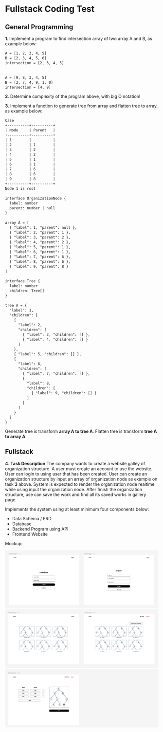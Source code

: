 # Fullstack Coding Test

## General Programming

**1**. Implement a program to find intersection array of two array A and B, as example below:
```
A = [1, 2, 3, 4, 5]
B = [2, 3, 4, 5, 6]
intersection = [2, 3, 4, 5]


A = [9, 8, 3, 4, 5]
B = [2, 7, 4, 9, 1, 0]
intersection = [4, 9]
```

**2**. Determine complexity of the program above, with big O notation!

**3**. Implement a function to generate tree from array and flatten tree to array, as example below:
```
Case
+----------+----------+
| Node     | Parent   |
+----------+----------+
| 1        |          |
| 2        | 1        |
| 3        | 2        |
| 4        | 2        |
| 5        | 1        |
| 6        | 1        |
| 7        | 6        |
| 8        | 6        |
| 9        | 8        |
+----------+----------+
Node 1 is root

interface OrganizationNode {
  label: number
  parent: number | null
}

array A = [
  { "label": 1, "parent": null },
  { "label": 2, "parent": 1 },
  { "label": 3, "parent": 2 },
  { "label": 4, "parent": 2 },
  { "label": 5, "parent": 1 },
  { "label": 6, "parent": 1 },
  { "label": 7, "parent": 6 },
  { "label": 8, "parent": 6 },
  { "label": 9, "parent": 8 }
]

interface Tree {
  label: number
  children: Tree[]
}

tree A = {
  "label": 1, 
  "children": [
    {
      "label": 2, 
      "children": [
        { "label": 3, "children": [] },
        { "label": 4, "children": [] }
      ]
    },
    { "label": 5, "children": [] },
    {
      "label": 6, 
      "children": [
        { "label": 7, "children": [] },
        {
          "label": 8, 
          "children": [
            { "label": 9, "children": [] }
          ]
        }
      ]
    }
  ]
}
```

Generate tree is transform **array A to tree A**. Flatten tree is transform **tree A to array A**.

## Fullstack

**4**. **Task Description** The company wants to create a website galley of organization structure. A user must create an account to use the website. User can login to using user that has been created. User can create an organization structure by input an array of organization node as example on task **3** above. System is expected to render the organization node realtime while using input the organization node. After finish the organization structure, use can save the work and find all its saved works in gallery page.

Implements the system using at least minimum four components below:
- Data Schema / ERD
- Database
- Backend Program using API
- Frontend Website

Mockup:

![alt text](1.png)
![alt text](2.png)
![alt text](3.png)
